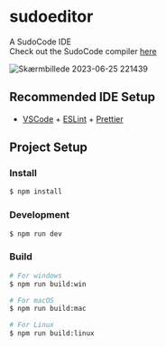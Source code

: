 # sudoeditor

A SudoCode IDE\
Check out the SudoCode compiler [here](https://github.com/williamwoldum/SdkrCompiler)

![Skærmbillede 2023-06-25 221439](https://github.com/williamwoldum/SudoEditor/assets/41169797/c3ff9e62-6305-47fb-b4b9-886bd0dc68ad)

## Recommended IDE Setup

- [VSCode](https://code.visualstudio.com/) + [ESLint](https://marketplace.visualstudio.com/items?itemName=dbaeumer.vscode-eslint) + [Prettier](https://marketplace.visualstudio.com/items?itemName=esbenp.prettier-vscode)

## Project Setup

### Install

```bash
$ npm install
```

### Development

```bash
$ npm run dev
```

### Build

```bash
# For windows
$ npm run build:win

# For macOS
$ npm run build:mac

# For Linux
$ npm run build:linux
```
